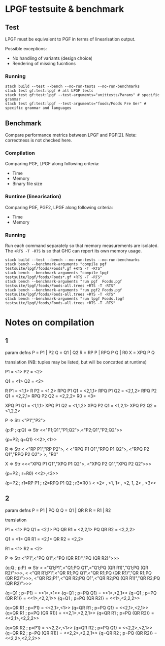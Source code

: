 # LPGF testsuite & benchmark

## Test

LPGF must be equivalent to PGF in terms of linearisation output.

Possible exceptions:
- No handling of variants (design choice)
- Rendering of missing fucntions

### Running

```
stack build --test --bench --no-run-tests --no-run-benchmarks
stack test gf:test:lpgf # all LPGF tests
stack test gf:test:lpgf --test-arguments="unittests/Params" # specific grammar
stack test gf:test:lpgf --test-arguments="foods/Foods Fre Ger" # specific grammar and languages
```

## Benchmark

Compare performance metrics between LPGF and PGF[2]. Note: correctness is not checked here.

### Compilation

Comparing PGF, LPGF along following criteria:

- Time
- Memory
- Binary file size

### Runtime (linearisation)

Comparing PGF, PGF2, LPGF along following criteria:

- Time
- Memory

### Running

Run each command separately so that memory measurements are isolated.
The `+RTS -T -RTS` is so that GHC can report its own memory usage.

```
stack build --test --bench --no-run-tests --no-run-benchmarks
stack bench --benchmark-arguments "compile pgf  testsuite/lpgf/foods/Foods*.gf +RTS -T -RTS"
stack bench --benchmark-arguments "compile lpgf testsuite/lpgf/foods/Foods*.gf +RTS -T -RTS"
stack bench --benchmark-arguments "run pgf  Foods.pgf  testsuite/lpgf/foods/Foods-all.trees +RTS -T -RTS"
stack bench --benchmark-arguments "run pgf2 Foods.pgf  testsuite/lpgf/foods/Foods-all.trees +RTS -T -RTS"
stack bench --benchmark-arguments "run lpgf Foods.lpgf testsuite/lpgf/foods/Foods-all.trees +RTS -T -RTS"
```


# Notes on compilation

## 1

param defns
  P = P1 | P2
  Q = Q1 | Q2
  R = RP P | RPQ P Q | R0
  X = XPQ P Q

translation (NB: tuples may be listed, but will be concatted at runtime)

P1        = <1>
P2        = <2>

Q1        = <1>
Q2        = <2>

R P1      = <1,1>
R P2      = <1,2>
RPQ P1 Q1 = <2,1,1>
RPQ P1 Q2 = <2,1,2>
RPQ P2 Q1 = <2,2,1>
RPQ P2 Q2 = <2,2,2>
R0        = <3>

XPQ P1 Q1 = <1,1,1>
XPQ P1 Q2 = <1,1,2>
XPQ P2 Q1 = <1,2,1>
XPQ P2 Q2 = <1,2,2>

P => Str
<"P1","P2">

{p:P ; q:Q} => Str
<<"P1;Q1","P1;Q2">,<"P2;Q1","P2;Q2">>

{p=P2; q=Q1}
<<2>,<1>>

R => Str
< <"RP P1","RP P2">,
  < <"RPQ P1 Q1","RPQ P1 Q2">,
    <"RPQ P2 Q1","RPQ P2 Q2"> >,
 "R0"
>

X => Str
<<<"XPQ P1 Q1","XPQ P1 Q2">,
  <"XPQ P2 Q1","XPQ P2 Q2">>>

{p=P2 ; r=R0}
<<2>,<3>>

{p=P2 ; r1=RP P1 ; r2=RPQ P1 Q2 ; r3=R0 }
< <2>  ,  <1, 1> ,   <2,  1, 2> ,   <3>>

## 2

param defns
  P = P1 | PQ Q
  Q = Q1 | QR R
  R = R1 | R2

translation

P1       = <1>
PQ Q1    = <2,1>
PQ QR R1 = <2,2,1>
PQ QR R2 = <2,2,2>

Q1       = <1>
QR R1    = <2,1>
QR R2    = <2,2>

R1       = <1>
R2       = <2>

P => Str
<"P1",<"PQ Q1",<"PQ (QR R1)","PQ (QR R2)">>>

{q:Q ; p:P} => Str
< <"Q1;P1",<"Q1;PQ Q1",<"Q1;PQ (QR R1)","Q1;PQ (QR R2)">>>,
  <
    <"QR R1;P1",<"QR R1;PQ Q1",<"QR R1;PQ (QR R1)","QR R1;PQ (QR R2)">>>,
    <"QR R2;P1",<"QR R2;PQ Q1",<"QR R2;PQ (QR R1)","QR R2;PQ (QR R2)">>>
  >
>

{q=Q1 ; p=P1}            = <<1>,<1>>
{q=Q1 ; p=PQ Q1}         = <<1>,<2,1>>
{q=Q1 ; p=PQ (QR R1)}    = <<1>,<2,2,1>>
{q=Q1 ; p=PQ (QR R2)}    = <<1>,<2,2,2>>

{q=QR R1 ; p=P1}         = <<2,1>,<1>>
{q=QR R1 ; p=PQ Q1}      = <<2,1>,<2,1>>
{q=QR R1 ; p=PQ (QR R1)} = <<2,1>,<2,2,1>>
{q=QR R1 ; p=PQ (QR R2)} = <<2,1>,<2,2,2>>

{q=QR R2 ; p=P1}         = <<2,2>,<1>>
{q=QR R2 ; p=PQ Q1}      = <<2,2>,<2,1>>
{q=QR R2 ; p=PQ (QR R1)} = <<2,2>,<2,2,1>>
{q=QR R2 ; p=PQ (QR R2)} = <<2,2>,<2,2,2>>
